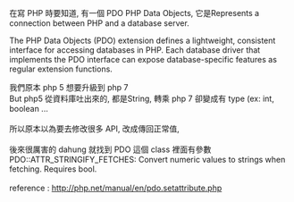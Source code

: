 在寫 PHP 時要知道, 有一個 PDO PHP Data Objects, 它是Represents a connection between PHP and a database server. <br />

The PHP Data Objects (PDO) extension defines a lightweight, consistent interface for accessing databases in PHP. Each database driver that implements the PDO interface can expose database-specific features as regular extension functions. <br />   

我們原本 php 5 想要升級到 php 7 <br />
But php5 從資料庫吐出來的, 都是String, 轉乘 php 7 卻變成有 type (ex: int, boolean ... <br />   
所以原本以為要去修改很多 API, 改成傳回正常值,  <br />    
後來很厲害的 dahung 就找到 PDO 這個 class 裡面有參數 PDO::ATTR_STRINGIFY_FETCHES: Convert numeric values to strings when fetching. Requires bool. <br />   
reference : http://php.net/manual/en/pdo.setattribute.php
